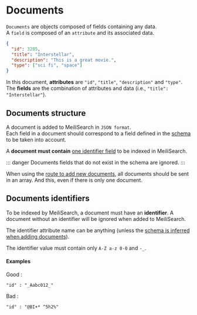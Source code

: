 # Documents

`Documents` are objects composed of fields containing any data.</br>
A `field` is composed of an `attribute` and its associated data.

```json
{
  "id": 3205,
  "title": "Interstellar",
  "description": "This is a great movie.",
  "type": ["sci fi", "space"]
}
```

In this document, **attributes** are `"id"`, `"title"`, `"description"` and `"type"`.</br>
The **fields** are the combination of attributes and data (i.e., `"title": "Interstellar"`).

## Documents structure

A document is added to MeiliSearch in `JSON format`.<br/>
Each field in a document should correspond to a field defined in the [schema](/main_concepts/indexes.md#schema-definition) to be taken into account.

A **document must contain** [one identifier field](/main_concepts/documents.md#documents-identifiers) to be indexed in MeiliSearch.

::: danger
Documents fields that do not exist in the schema are ignored.
:::

When using the [route to add new documents](/references/documents.md#add-or-update-documents), all documents should be sent in an array. And this, even if there is only one document.

## Documents identifiers

To be indexed by MeiliSearch, a document must have an **identifier**. A document without an identifier will be ignored when added to MeiliSearch.

The identifier attribute name can be anything (unless the [schema is inferred when adding documents](/main_concepts/indexes.md#inferred-schema)).


The identifier value must contain only `A-Z a-z 0-0` and `-_`.
#### Examples
Good :
```
"id" : "_Aabc012_"
```
Bad :
```
"id" : "@BI+* ^5h2%"
```
